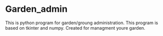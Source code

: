 # Garden_admin
This is python program for garden/groung administration.
This program is based on tkinter and numpy. Created for managment youre garden. 
